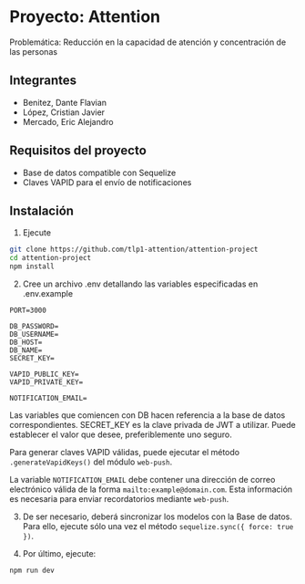 # Proyecto: Attention

Problemática: Reducción en la capacidad de atención y concentración de las personas

## Integrantes

- Benitez, Dante Flavian
- López, Cristian Javier
- Mercado, Eric Alejandro

## Requisitos del proyecto

- Base de datos compatible con Sequelize
- Claves VAPID para el envío de notificaciones

## Instalación

1. Ejecute

```bash
git clone https://github.com/tlp1-attention/attention-project 
cd attention-project
npm install
```

2. Cree un archivo .env detallando las variables especificadas en .env.example

```
PORT=3000

DB_PASSWORD=
DB_USERNAME=
DB_HOST=
DB_NAME=
SECRET_KEY=

VAPID_PUBLIC_KEY=
VAPID_PRIVATE_KEY=

NOTIFICATION_EMAIL=
```

Las variables que comiencen con DB hacen referencia a la base de datos correspondientes.
SECRET_KEY es la clave privada de JWT a utilizar. Puede establecer el valor que desee, preferiblemente uno seguro.

Para generar claves VAPID válidas, puede ejecutar el método `.generateVapidKeys()` del módulo `web-push`.

La variable `NOTIFICATION_EMAIL` debe contener una dirección de correo electrónico válida de la forma `mailto:example@domain.com`. Esta información es necesaria para enviar recordatorios mediante `web-push`.

3. De ser necesario, deberá sincronizar los modelos con la Base de datos. Para ello, ejecute sólo una vez el método `sequelize.sync({ force: true })`.

4. Por último, ejecute:

```
npm run dev
```